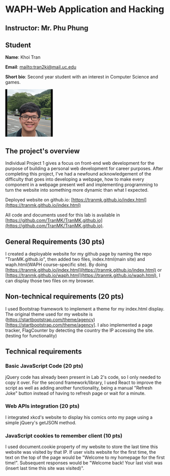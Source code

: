 # WAPH-Web Application and Hacking

## Instructor: Mr. Phu Phung

## Student

**Name**: Khoi Tran  

**Email**: [mailto:tran2ki@mail.uc.edu](tran2ki@mail.uc.edu)  

**Short bio**: Second year student with an interest in Computer Science and games.  

![My headshot](images/Actual%20150x150%20headshot.png)

## The project's overview

Individual Project 1 gives a focus on front-end web development for the purpose of building a personal web development for career purposes. After completing this project, I've had a newfound acknowledgement of the difficulty that goes into developing a webpage, how to make every component in a webpage present well and implementing programming to turn the website into something more dynamic than what I expected.  

Deployed website on github.io: [https://tranmk.github.io/index.html](https://tranmk.github.io/index.html)

All code and documents used for this lab is available in [https://github.com/TranMK/TranMK.github.io](https://github.com/TranMK/TranMK.github.io).  

## General Requirements (30 pts)

I created a deployable website for my github page by naming the repo "TranMK.github.io", then added two files, index.html(main site) and waph.html(WAPH course-specific site). By doing [https://tranmk.github.io/index.html](https://tranmk.github.io/index.html) or [https://tranmk.github.io/waph.html](https://tranmk.github.io/waph.html), I can display those two files on my browser.  

## Non-technical requirements (20 pts)

I used Bootstrap framework to implement a theme for my index.html display. The original theme used for my website is (https://startbootstrap.com/theme/agency)[https://startbootstrap.com/theme/agency]. I also implemented a page tracker, FlagCounter by detecting the country the IP accessing the site. (testing for functionality)

## Technical requirements

### Basic JavaScript Code (20 pts)

jQuery code has already been present in Lab 2's code, so I only needed to copy it over. For the second framework/library, I used React to improve the script as well as adding another functionality, being a manual "Refresh Joke" button instead of having to refresh page or wait for a minute.

### Web APIs integration (20 pts)

I integrated xkcd's website to display his comics onto my page using a simple jQuery's getJSON method.

### JavaScript cookies to remember client (10 pts)

I used document.cookie property of my website to store the last time this website was visited by that IP. If user visits website for the first time, the text on the top of the page would be "Welcome to my homepage for the first time!". Subsequent responses would be "Welcome back! Your last visit was (insert last time this site was visited)".